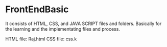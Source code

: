 # FrontEndBasic
It consists of HTML, CSS, and JAVA SCRIPT files and folders. Basically for the learning and the implementating files and process.

HTML file: Raj.html
CSS file: css.k
